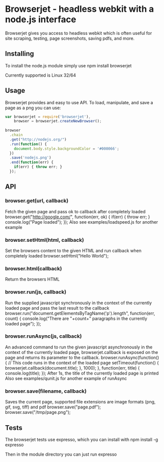 Browserjet - headless webkit with a node.js interface
================================================================
Browserjet gives you access to headless webkit which is often useful 
for site scraping, testing, page screenshots, saving pdfs, and more.

Installing
--------------------------------------
To install the node.js module simply use
     npm install browserjet
     
Currently supported is Linux 32/64

Usage
--------------------------------------
Browserjet provides and easy to use API.  To load, manipulate, and save a page as a png you can use:
```javascript
var browserjet = require('browserjet'),
    browser = browserjet.createNewBrowser();
    
browser
  .chain
  .get("http://nodejs.org/")
  .run(function() {
    document.body.style.backgroundColor = '#000066';
  })
  .save('nodejs.png')
  .end(function(err) {
    if(err) { throw err; }
  });
```

API
--------------------------------------
### browser.get(url, callback)
Fetch the given page and pass ok to callback after completely loaded
    browser.get("http://google.com/", function(err, ok) {
      if(err) { throw err; }
      console.log("Page loaded");
    });
Also see examples/loadspeed.js for another example

### browser.setHtml(html, callback)
Set the browsers content to the given HTML and run callback when completely loaded
    browser.setHtml("<html><body>Hello World</body></html>");

### browser.html(callback)
Return the browsers HTML

### browser.run(js, callback)
Run the supplied javascript synchronously in the context of the currently loaded page
and pass the last result to the callback
    browser.run("document.getElementsByTagName('p').length", function(err, count) {
      console.log("There are "+count+" paragraphs in the currently loaded page");
    });
    
### browser.runAsync(js, callback)
An advanced command to run the given javascript asynchronously in the context of the currently
loaded page, browserjet.callback is exposed on the page and returns its parameter to the callback.
    browser.runAsync(function() {
      // This code runs in the context of the loaded page
      setTimeout(function() {
        browserjet.callback(document.title);
      }, 1000);
    }, function(err, title) {
      console.log(title);
    });
After 1s, the title of the currently loaded page is printed
Also see examples/qunit.js for another example of runAsync

### browser.save(filename, callback)
Saves the current page, supported file extensions are image formats (png, gif, svg, tiff) and pdf
browser.save("page.pdf");
browser.save("/tmp/page.png");

Tests
--------------------------------------
The browserjet tests use expresso, which you can install with
       npm install -g expresso

Then in the module directory you can just run
       expresso
       
